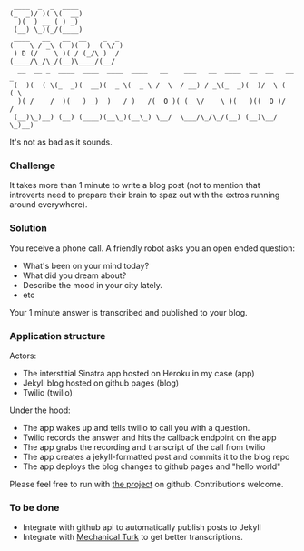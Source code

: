 ```
 ____  _  _  ____
(_  _)/ )( \(  __)
  )(  ) __ ( ) _)
 (__) \_)(_/(____)
 ____   __   __  __    _  _
(    \ / _\ (  )(  )  ( \/ )
 ) D (/    \ )( / (_/\ )  /
(____/\_/\_/(__)\____/(__/
  __  __ _  ____  ____  ____  ____   __    ___   __  ____  __  __   __ _
 (  )(  ( \(_  _)(  __)(  _ \(  _ \ /  \  / __) / _\(_  _)(  )/  \ (  ( \
  )( /    /  )(   ) _)  )   / )   /(  O )( (_ \/    \ )(   )((  O )/    /
 (__)\_)__) (__) (____)(__\_)(__\_) \__/  \___/\_/\_/(__) (__)\__/ \_)__)
```

It's not as bad as it sounds.

### Challenge
It takes more than 1 minute to write a blog post (not to mention that introverts need to prepare their brain to spaz out with the extros running around everywhere).

### Solution
You receive a phone call. A friendly robot asks you an open ended question:

* What's been on your mind today?
* What did you dream about?
* Describe the mood in your city lately.
* etc

Your 1 minute answer is transcribed and published to your blog.

### Application structure
Actors:

- The interstitial Sinatra app hosted on Heroku in my case (app)
- Jekyll blog hosted on github pages (blog)
- Twilio (twilio)

Under the hood:

- The app wakes up and tells twilio to call you with a question.
- Twilio records the answer and hits the callback endpoint on the app
- The app grabs the recording and transcript of the call from twilio
- The app creates a jekyll-formatted post and commits it to the blog repo
- The app deploys the blog changes to github pages and "hello world"

Please feel free to run with [the project](https://github.com/eeeschwartz/interrogatorrr) on github. Contributions welcome.

### To be done
- Integrate with github api to automatically publish posts to Jekyll
- Integrate with [Mechanical Turk](https://www.mturk.com/mturk/) to get better transcriptions.
